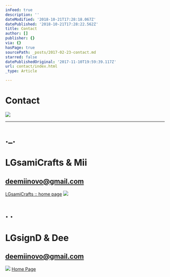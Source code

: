 ```yaml
---
inFeed: true
description: ''
dateModified: '2018-10-21T17:28:18.067Z'
datePublished: '2018-10-21T17:28:22.562Z'
title: Contact
author: []
publisher: {}
via: {}
hasPage: true
sourcePath: _posts/2017-02-23-contact.md
starred: false
datePublishedOriginal: '2017-11-10T19:59:39.117Z'
url: contact/index.html
_type: Article

---
```

# Contact
![](https://the-grid-user-content.s3-us-west-2.amazonaws.com/9e46b2a8-5199-4754-9a1a-753515b2e9ab.jpg)

---

# .\_.

# **LGsamiCrafts & Mii**

## deemiinovo@gmail.com
[LGsamiCrafts :: home page][0]
![](https://the-grid-user-content.s3-us-west-2.amazonaws.com/68032188-1e3f-47e1-b307-72ea7f80b8b4.jpg)

# . .

# **LGsignD & Dee**

## deemiinovo@gmail.com
![](https://the-grid-user-content.s3-us-west-2.amazonaws.com/e38aa4c6-29f3-42a4-973d-6a8cc169aaeb.jpg)
[Home Page][1]

[0]: https://thegrid.ai/lgsamicrafts/
[1]: https://thegrid.ai/lgsignd/